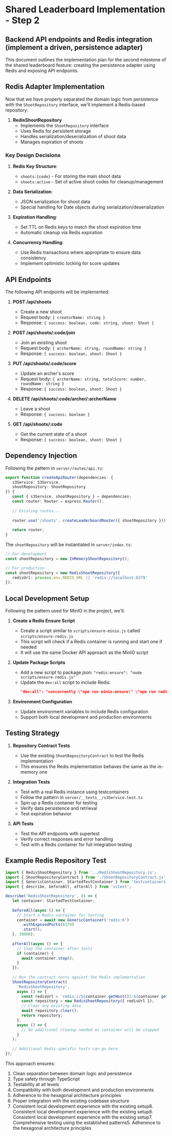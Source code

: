 # Shared Leaderboard Implementation - Step 2

## Backend API endpoints and Redis integration (implement a driven, persistence adapter)

This document outlines the implementation plan for the second milestone of the shared leaderboard feature: creating the persistence adapter using Redis and exposing API endpoints.

## Redis Adapter Implementation

Now that we have properly separated the domain logic from persistence with the `ShootRepository` interface, we'll implement a Redis-based repository:

1. **RedisShootRepository**
    - Implements the `ShootRepository` interface
    - Uses Redis for persistent storage
    - Handles serialization/deserialization of shoot data
    - Manages expiration of shoots

### Key Design Decisions

1. **Redis Key Structure**:
    - `shoots:{code}` - For storing the main shoot data
    - `shoots:active` - Set of active shoot codes for cleanup/management

2. **Data Serialization**:
    - JSON serialization for shoot data
    - Special handling for Date objects during serialization/deserialization

3. **Expiration Handling**:
    - Set TTL on Redis keys to match the shoot expiration time
    - Automatic cleanup via Redis expiration

4. **Concurrency Handling**:
    - Use Redis transactions where appropriate to ensure data consistency
    - Implement optimistic locking for score updates

## API Endpoints

The following API endpoints will be implemented:

1. **POST /api/shoots**
    - Create a new shoot
    - Request body: `{ creatorName: string }`
    - Response: `{ success: boolean, code: string, shoot: Shoot }`

2. **POST /api/shoots/:code/join**
    - Join an existing shoot
    - Request body: `{ archerName: string, roundName: string }`
    - Response: `{ success: boolean, shoot: Shoot }`

3. **PUT /api/shoots/:code/score**
    - Update an archer's score
    - Request body: `{ archerName: string, totalScore: number, roundName: string }`
    - Response: `{ success: boolean, shoot: Shoot }`

4. **DELETE /api/shoots/:code/archer/:archerName**
    - Leave a shoot
    - Response: `{ success: boolean }`

5. **GET /api/shoots/:code**
    - Get the current state of a shoot
    - Response: `{ success: boolean, shoot: Shoot }`

## Dependency Injection

Following the pattern in `server/routes/api.ts`:

```typescript
export function createApiRouter(dependencies: { 
   s3Service: S3Service,
   shootRepository: ShootRepository 
}) {
   const { s3Service, shootRepository } = dependencies;
   const router: Router = express.Router();
  
   // Existing routes...
  
   router.use('/shoots', createLeaderboardRouter({ shootRepository }));
  
   return router;
}
```

The `shootRepository` will be instantiated in `server/index.ts`:

```typescript
// For development
const shootRepository = new InMemoryShootRepository();

// For production
const shootRepository = new RedisShootRepository({
   redisUrl: process.env.REDIS_URL || 'redis://localhost:6379'
});
```

## Local Development Setup

Following the pattern used for MinIO in the project, we'll:

1. **Create a Redis Ensure Script**
    - Create a script similar to `scripts/ensure-minio.js` called `scripts/ensure-redis.js`
    - This script will check if a Redis container is running and start one if needed
    - It will use the same Docker API approach as the MinIO script

2. **Update Package Scripts**
    - Add a new script to package.json: `"redis:ensure": "node scripts/ensure-redis.js"`
    - Update the `dev:all` script to include Redis:
      ```json
      "dev:all": "concurrently \"npm run minio:ensure\" \"npm run redis:ensure\" \"npm run dev\" \"npm run server:build:watch\" \"npm run server:start\"",
      ```

3. **Environment Configuration**
    - Update environment variables to include Redis configuration
    - Support both local development and production environments

## Testing Strategy

1. **Repository Contract Tests**
    - Use the existing `ShootRepositoryContract` to test the Redis implementation
    - This ensures the Redis implementation behaves the same as the in-memory one

2. **Integration Tests**
    - Test with a real Redis instance using testcontainers
    - Follow the pattern in `server/__tests__/s3Service.test.ts`
    - Spin up a Redis container for testing
    - Verify data persistence and retrieval
    - Test expiration behavior

3. **API Tests**
    - Test the API endpoints with supertest
    - Verify correct responses and error handling
    - Test with a Redis container for full integration testing

## Example Redis Repository Test

```typescript
import { RedisShootRepository } from '../RedisShootRepository.js';
import { ShootRepositoryContract } from './ShootRepositoryContract.js';
import { GenericContainer, StartedTestContainer } from 'testcontainers';
import { describe, beforeAll, afterAll } from 'vitest';

describe('RedisShootRepository', () => {
   let container: StartedTestContainer;
  
   beforeAll(async () => {
     // Start a Redis container for testing
     container = await new GenericContainer('redis:6')
       .withExposedPorts(6379)
       .start();
   }, 30000);
  
   afterAll(async () => {
     // Stop the container after tests
     if (container) {
       await container.stop();
     }
   });
  
   // Run the contract tests against the Redis implementation
   ShootRepositoryContract(
     'RedisShootRepository',
     async () => {
       const redisUrl = `redis://${container.getHost()}:${container.getMappedPort(6379)}`;
       const repository = new RedisShootRepository({ redisUrl });
       // Clear any existing data
       await repository.clear();
       return repository;
     },
     async () => {
       // No additional cleanup needed as container will be stopped
     }
   );
  
   // Additional Redis-specific tests can go here
});
```

This approach ensures:
1. Clean separation between domain logic and persistence
2. Type safety through TypeScript
3. Testability at all levels
4. Compatibility with both development and production environments
5. Adherence to the hexagonal architecture principles
6. Proper integration with the existing codebase structure
8. Consistent local development experience with the existing setup8. Consistent local development experience with the existing setup8. Consistent local development experience with the existing setup7. Comprehensive testing using the established patterns5. Adherence to the hexagonal architecture principles